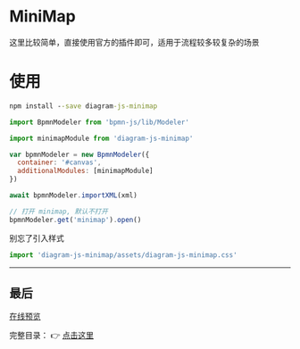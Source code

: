 # MiniMap

这里比较简单，直接使用官方的插件即可，适用于流程较多较复杂的场景

# 使用

```cmd
npm install --save diagram-js-minimap
```

```js
import BpmnModeler from 'bpmn-js/lib/Modeler'

import minimapModule from 'diagram-js-minimap'

var bpmnModeler = new BpmnModeler({
  container: '#canvas',
  additionalModules: [minimapModule]
})

await bpmnModeler.importXML(xml)

// 打开 minimap, 默认不打开
bpmnModeler.get('minimap').open()
```

别忘了引入样式

```js
import 'diagram-js-minimap/assets/diagram-js-minimap.css'
```

---

## 最后

[在线预览](http://bpmn-doc.pl-fe.cn/)

完整目录： 👉 [点击这里](../README.md)
